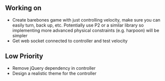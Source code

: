 ## Working on ##
- Create barebones game with just controlling velocity, make sure you can
easily turn, back up, etc. Potentially use P2 or a similar library so implementing
more advanced physical constraints (e.g. harpoon) will be simpler
- Get web socket connected to controller and test velocity

## Low Priority ##
- Remove jQuery dependency in controller
- Design a realistic theme for the controller
